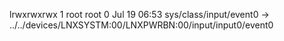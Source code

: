 lrwxrwxrwx 1 root root 0 Jul 19 06:53 sys/class/input/event0 -> ../../devices/LNXSYSTM:00/LNXPWRBN:00/input/input0/event0
